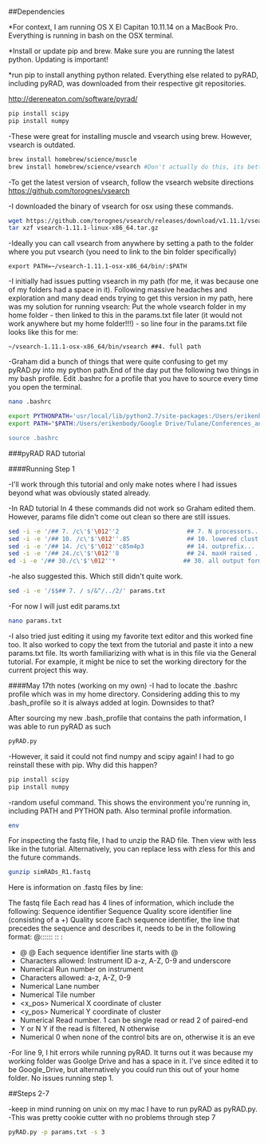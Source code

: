 ##Dependencies

*For context, I am running OS X El Capitan 10.11.14 on a MacBook Pro. Everything is running in bash on the OSX terminal. 

*Install or update pip and brew. Make sure you are running the latest python. Updating is important!

*run pip to install anything python related. Everything else related to pyRAD, including pyRAD, was downloaded from their respective git repositories. 

http://dereneaton.com/software/pyrad/

```bash
pip install scipy 
pip install numpy
```

-These were great for installing muscle and vsearch using brew. However, vsearch is outdated.

```bash
brew install homebrew/science/muscle
brew install homebrew/science/vsearch #Don't actually do this, its better to follow my directions below
```

-To get the latest version of vsearch, follow the vsearch website directions
https://github.com/torognes/vsearch

-I downloaded the binary of vsearch for osx using these commands.
```bash
wget https://github.com/torognes/vsearch/releases/download/v1.11.1/vsearch-1.11.1-linux-x86_64.tar.gz
tar xzf vsearch-1.11.1-linux-x86_64.tar.gz
```

-Ideally you can call vsearch from anywhere by setting a path to the folder where you put vsearch (you need to link to the bin folder specifically)

```
export PATH=~/vsearch-1.11.1-osx-x86_64/bin/:$PATH
```

-I initially had issues putting vsearch in my path (for me, it was because one of my folders had a space in it). Following massive headaches and exploration and many dead ends trying to get this version in my path, here was my solution for running vsearch: Put the whole vsearch folder in my home folder - then linked to this in the params.txt file later (it would not work anywhere but my home folder!!!) - so line four in the params.txt file looks like this for me:
```
~/vsearch-1.11.1-osx-x86_64/bin/vsearch ##4. full path
```



-Graham did a bunch of things that were quite confusing to get my pyRAD.py into my python path.End of the day put the following two things in my bash profile. Edit .bashrc for a profile that you have to source every time you open the terminal. 

```bash
nano .bashrc

export PYTHONPATH='usr/local/lib/python2.7/site-packages:/Users/erikenbody/Google Drive/Tulane/Conferences_and_Workshops/Tulane_Summer_Genomics_Workgroup/pyrad/pyrad'
export PATH="$PATH:/Users/erikenbody/Google Drive/Tulane/Conferences_and_Workshops/Tulane_Summer_Genomics_Workgroup/pyrad/pyrad">'

source .bashrc
```

###pyRAD RAD tutorial

####Running Step 1

-I'll work through this tutorial and only make notes where I had issues beyond what was obviously stated already.

-In RAD tutorial ln 4 these commands did not work so Graham edited them. However, params file didn't come out clean so there are still issues.

```bash
sed -i -e '/## 7. /c\'$'\012''2                   ## 7. N processors... ' params.txt
sed -i -e '/## 10. /c\'$'\012''.85                ## 10. lowered clust thresh... ' params.txt
sed -i -e '/## 14. /c\'$'\012''c85m4p3            ## 14. outprefix... ' params.txt
sed -i -e '/## 24./c\'$'\012''8                   ## 24. maxH raised ... ' params.txt
ed -i -e '/## 30./c\'$'\012''*                   ## 30. all output formats... ' params.txt
```

-he also suggested this. Which still didn't quite work.

```bash
sed -i -e '/$$## 7. / s/&^/../2/' params.txt

```

-For now I will just edit params.txt

```bash
nano params.txt
```

-I also tried just editing it using my favorite text editor and this worked fine too. It also worked to copy the text from the tutorial and paste it into a new params.txt file. Its worth familiarizing with what is in this file via the General tutorial. For example, it might be nice to set the working directory for the current project this way. 

####May 17th notes (working on my own)
-I had to locate the .bashrc profile which was in my home directory. Considering adding this to my .bash_profile so it is 
always added at login. Downsides to that?

After sourcing my new .bash_profile that contains the path information, I was able to run pyRAD as such

```bash
pyRAD.py
```

-However, it said it could not find numpy and scipy again! I had to go reinstall these with pip. Why did this happen?
```bash
pip install scipy
pip install numpy
```

-random useful command. This shows the environment you're running in, including PATH and PYTHON path. Also terminal profile information.
```bash
env
```

For inspecting the fastq file, I had to unzip the RAD file. Then view with less like in the tutorial. Alternatively, you can replace less with zless for this and the future commands. 
```bash
gunzip simRADs_R1.fastq
```
Here is information on .fastq files by line:

The fastq file
Each read has 4 lines of information, which include the following:
Sequence identifier
Sequence
Quality score identifier line (consisting of a +) Quality score
Each sequence identifier, the line that precedes the sequence and describes it, needs to be in the following format:
@<instrument>:<run number>:<flowcell ID>:<lane>:<tile>:<x- pos>:<y-pos> <read>:<is filtered>: <control number>:<index sequence>
* @ @ Each sequence identifier line starts with @
* <instrument> Characters allowed: Instrument ID a-z, A-Z, 0-9 and underscore
* <run number> Numerical Run number on instrument
* <flowcell ID> Characters allowed: a-z, A-Z, 0-9
* <lane> Numerical Lane number
* <tile> Numerical Tile number
* <x_pos> Numerical X coordinate of cluster
* <y_pos> Numerical Y coordinate of cluster
* <read> Numerical Read number. 1 can be single read or read 2 of paired-end
* <is filtered> Y or N Y if the read is filtered, N otherwise
* <control number> Numerical 0 when none of the control bits are on, otherwise it is an eve


-For line 9, I hit errors while running pyRAD. It turns out it was because my working folder was Goolge Drive and has a space in it. I've since edited it to be Google_Drive, but alternatively you could run this out of your home folder. No issues running step 1.

##Steps 2-7

-keep in mind running on unix on my mac I have to run pyRAD as pyRAD.py. 
-This was pretty cookie cutter with no problems through step 7

```bash
pyRAD.py -p params.txt -s 3
```

